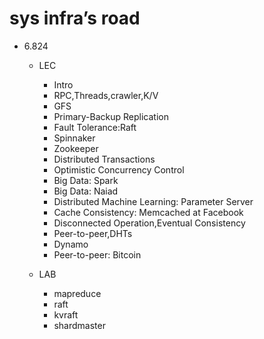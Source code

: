# sys infra’s road

- 6.824
  - LEC
    - Intro
    - RPC,Threads,crawler,K/V
    - GFS
    - Primary-Backup Replication
    - Fault Tolerance:Raft
    - Spinnaker
    - Zookeeper
    - Distributed Transactions
    - Optimistic Concurrency Control
    - Big Data: Spark
    - Big Data: Naiad
    - Distributed Machine Learning: Parameter Server
    - Cache Consistency: Memcached at Facebook
    - Disconnected Operation,Eventual Consistency
    - Peer-to-peer,DHTs
    - Dynamo
    - Peer-to-peer: Bitcoin

  - LAB
    - mapreduce
    - raft
    - kvraft
    - shardmaster
